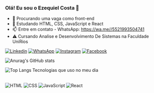 ### Olá! Eu sou o Ezequiel Costa 👋

- 🔭 Procurando uma vaga como front-end
- 🌱 Estudando HTML, CSS, JavaScript e React
- 📫 Entre em contato - WhatsApp: https://wa.me//5521993504741
- ⚠  Cursando Analise e Desenvolvimento De Sistemas na Faculdade UniRios

 [![Linkedin](https://img.shields.io/badge/LinkedIn-0077B5?style=for-the-badge&logo=linkedin&logoColor=white)](https://www.linkedin.com/in/quiiel-costa/) [![WhatsApp](https://img.shields.io/badge/WhatsApp-25D366?style=for-the-badge&logo=whatsapp&logoColor=white)](https://wa.me//5521993504741) [![Instagram](https://img.shields.io/badge/Instagram-E4405F?style=for-the-badge&logo=instagram&logoColor=white)](https://www.instagram.com/quiiel_costa/) [![Facebook](https://img.shields.io/badge/Facebook-1877F2?style=for-the-badge&logo=facebook&logoColor=white)](https://www.facebook.com/ezequiel.costa.792740/)

![Anurag's GitHub stats](https://github-readme-stats.vercel.app/api?username=quiel-costa&show_icons=true&theme=dark)

![Top Langs](https://github-readme-stats.vercel.app/api/top-langs/?username=quiel-costa&size_weight=0.5&count_weight=0.5)
Tecnologias que uso no meu dia 
<div style = "display: incline_block"><br/>
  <img align = "center" alt = "HTML" src = "https://img.shields.io/badge/HTML-239120?style=for-the-badge&logo=html5&logoColor=white"/>
  <img align = "center" alt = "CSS" src = "https://img.shields.io/badge/CSS3-1572B6?style=for-the-badge&logo=css3&logoColor=white"/>
  <img align = "center" alt = "JavaScript" src = "https://img.shields.io/badge/JavaScript-323330?style=for-the-badge&logo=javascript&logoColor=F7DF1E"/>
  <img align = "center" alt = "React" src = "https://img.shields.io/badge/React-20232A?style=for-the-badge&logo=react&logoColor=61DAFB"/>
</div> <br/>

